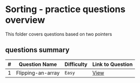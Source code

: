 # Sorting - practice questions overview
This folder covers questions based on two pointers

## questions summary
| # | Question Name | Difficulty | Link to Question |
| - | - | - | - |
| 1 | Flipping-an-array | `Easy` | [View](Flipping-an-array.md) | 



